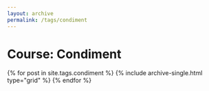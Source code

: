 ```yaml
---
layout: archive
permalink: /tags/condiment
---
```


# Course: Condiment

<div class="tiles">
{% for post in site.tags.condiment %}
  {% include archive-single.html type="grid" %}
{% endfor %}
</div><!-- /.tiles -->
